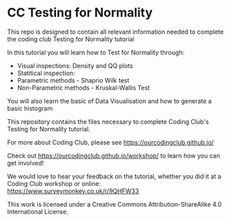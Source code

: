 # CC Testing for Normality

This repo is designed to contain all relevant information needed to complete the coding club Testing for Normality tutorial 

In this tutorial you will learn how to Test for Normality through:

- Visual inspections: Density and QQ plots
- Statitical inspection: 
- Parametric methods - Shaprio Wilk test 
- Non-Parametric methods - Kruskal-Wallis Test 

You will also learn the basic of Data Visualisation and how to generate a basic histogram 


This repository contains the files necessary to complete Coding Club's Testing for Normality tutorial.

For more about Coding Club, please see https://ourcodingclub.github.io/

Check out https://ourcodingclub.github.io/workshop/ to learn how you can get involved!

We would love to hear your feedback on the tutorial, whether you did it at a Coding Club workshop or online: https://www.surveymonkey.co.uk/r/9QHFW33

This work is licensed under a Creative Commons Attribution-ShareAlike 4.0 International License.
